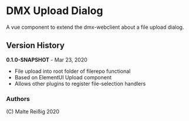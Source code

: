
# DMX Upload Dialog

A vue component to extend the dmx-webclient about a file upload dialog.

## Version History

**0.1.0-SNAPSHOT** - Mar 23, 2020

* File upload into root folder of filerepo functional
* Based on ElementUI Upload component
* Allows other plugins to register file-selection handlers

### Authors

(C) Malte Reißig 2020
